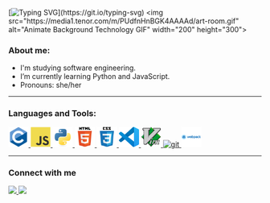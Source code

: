 [![Typing SVG](https://readme-typing-svg.demolab.com?font=Silkscreen&size=25&pause=2000&color=B185E6&vCenter=true&random=false&width=450&height=300&lines=Hi+there.+I'm+Mayada.)](https://git.io/typing-svg)
<img src="https://media1.tenor.com/m/PUdfnHnBGK4AAAAd/art-room.gif" alt="Animate Background Technology GIF" width="200" height="300">



### About me:

- I'm studying software engineering.
- I’m currently learning Python and JavaScript.
- Pronouns: she/her


<hr>


### Languages and Tools:

<p align="left">
 <!-- c -->
 <a
    href="https://www.cprogramming.com/" 
    target="_blank" rel="noreferrer"> 
    <img
        src="https://raw.githubusercontent.com/devicons/devicon/master/icons/c/c-original.svg"
        alt="c" width="40" height="40"
    /> 
 </a>
 <!-- js -->
 <a 
    href="https://www.javascript.com/" 
    target="_blank" rel="noreferrer"> 
    <img
        src="https://raw.githubusercontent.com/devicons/devicon/master/icons/javascript/javascript-original.svg"
        alt="java" width="40" height="40"
    /> 
 </a>
 <!-- python -->
 <a
    href="https://www.python.org/"
    target="_blank">
    <img 
        src="https://raw.githubusercontent.com/devicons/devicon/master/icons/python/python-original.svg" alt="Python Icon" width="40" height="40"
    />
 </a>
 <!-- html -->
 <a 
    href="https://www.html.com" 
    target="_blank" rel="noreferrer"> 
    <img
        src="https://raw.githubusercontent.com/devicons/devicon/master/icons/html5/html5-original-wordmark.svg"
        alt="html" width="40" height="40"
    /> 
 </a> 
 <!-- css -->
 <a 
    href="https://www.w3schools.com/css/" 
    target="_blank" rel="noreferrer"> 
    <img
        src="https://raw.githubusercontent.com/devicons/devicon/master/icons/css3/css3-original-wordmark.svg"
        alt="css" width="40" height="40"
    /> 
 </a>
 <!-- vs code -->
 <a 
    href="https://code.visualstudio.com/" 
    target="_blank" rel="noreferrer"> 
    <img
        src="https://raw.githubusercontent.com/github/explore/80688e429a7d4ef2fca1e82350fe8e3517d3494d/topics/visual-studio-code/visual-studio-code.png"
        alt="VS code" width="40" height="40"
    /> 
 </a>
 <!-- vim -->
 <a
    href="https://www.vim.org/" 
    target="_blank" rel="noreferrer"> 
    <img
        src="https://raw.githubusercontent.com/devicons/devicon/master/icons/vim/vim-original.svg"
        alt="c" width="40" height="40"
    /> 
 </a> 
 <!-- git -->
 <a 
    href="https://git-scm.com/"
    target="_blank" rel="noreferrer"> 
    <img
        src="https://www.vectorlogo.zone/logos/git-scm/git-scm-icon.svg" alt="git"
        width="40" height="40"
    /> 
 </a>
 <!-- Webpack -->
 <a 
    href="https://webpack.js.org/" 
    target="_blank" rel="noreferrer"> 
    <img
        src="https://raw.githubusercontent.com/devicons/devicon/6910f0503efdd315c8f9b858234310c06e04d9c0/icons/webpack/webpack-original-wordmark.svg"
        alt="webpack" width="40" height="40"
    /> 
 </a>
</p>

<hr>


### Connect with me

<p>
<!-- LinkedIn -->
<a 
    target="_blank"
    href="https://www.linkedin.com/in/mayadase/">
    <img
        src="https://img.shields.io/badge/-LinkedIn-0077B5?style=for-the-badge&logo=Linkedin&logoColor=white">
    </img>
</a>
<!-- Gmail -->
<a 
    target="_blank" 
    href="mailto:mayadasaeeddev@gmail.com">
    <img
        src="https://img.shields.io/badge/-Gmail-D14836?style=for-the-badge&logo=Gmail&logoColor=white">
    </img>    
</a>
</p>


